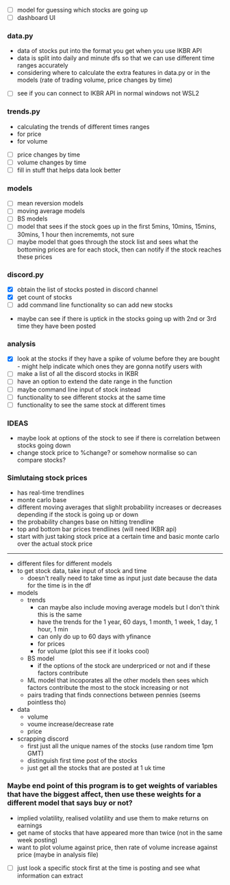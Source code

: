 - [ ] model for guessing which stocks are going up
- [ ] dashboard UI

### data.py
- data of stocks put into the format you get when you use IKBR API
- data is split into daily and minute dfs so that we can use different time ranges accurately
- considering where to calculate the extra features in data.py or in the models (rate of trading volume, price changes by time)
- [ ] see if you can connect to IKBR API in normal windows not WSL2

### trends.py
- calculating the trends of different times ranges
- for price
- for volume
- [ ] price changes by time
- [ ] volume changes by time
- [ ] fill in stuff that helps data look better
### models
- [ ] mean reversion models
- [ ] moving average models
- [ ] BS models
- [ ] model that sees if the stock goes up in the first 5mins, 10mins, 15mins, 30mins, 1 hour then incrememts, not sure
- [ ] maybe model that goes through the stock list and sees what the bottoming prices are for each stock, then can notify if the stock reaches these prices

### discord.py
- [x] obtain the list of stocks posted in discord channel
- [x] get count of stocks
- [ ] add command line functionality so can add new stocks
- maybe can see if there is uptick in the stocks going up with 2nd or 3rd time they have been posted

### analysis
- [x] look at the stocks if they have a spike of volume before they are bought - might help indicate which ones they are gonna notify users with
- [ ] make a list of all the discord stocks in IKBR
- [ ] have an option to extend the date range in the function
- [ ] maybe command line input of stock instead
- [ ] functionality to see different stocks at the same time
- [ ] functionality to see the same stock at different times

### IDEAS
- maybe look at options of the stock to see if there is correlation between stocks going down
- change stock price to %change? or somehow normalise so can compare stocks?

### Simlutaing stock prices
- has real-time trendlines
- monte carlo base
- different moving averages that slighlt probability increases or decreases depending if the stock is going up or down
- the probability changes base on hitting trendline 
- top and bottom bar prices trendlines (will need IKBR api)
- start with just taking stock price at a certain time and basic monte carlo over the actual stock price
---

- different files for different models
- to get stock data, take input of stock and time
    - doesn't really need to take time as input just date because the data for the time is in the df
- models
    - trends
        - can maybe also include moving average models but I don't think this is the same
        - have the trends for the 1 year, 60 days, 1 month, 1 week, 1 day, 1 hour, 1 min
        - can only do up to 60 days with yfinance
        - for prices
        - for volume (plot this see if it looks cool)
    - BS model
        - if the options of the stock are underpriced or not and if these factors contribute 
    - ML model that incoporates all the other models then sees which factors contribute the most to the stock increasing or not
    - pairs trading that finds connections between pennies (seems pointless tho)
- data
    - volume 
    - voume increase/decrease rate
    - price
- scrapping discord
    - first just all the unique names of the stocks (use random time 1pm GMT)
    - distinguish first time post of the stocks
    - just get all the stocks that are posted at 1 uk time
### Maybe end point of this program is to get weights of variables that have the biggest affect, then use these weights for a different model that says buy or not?

- implied volatility, realised volatility and use them to make returns on earnings
- get name of stocks that have appeared more than twice (not in the same week posting)
- want to plot volume against price, then rate of volume increase against price (maybe in analysis file)

- [ ] just look a specific stock first at the time is posting and see what information can extract
